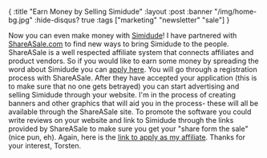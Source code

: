 {
  :title "Earn Money by Selling Simidude"
  :layout :post
  :banner "/img/home-bg.jpg"
  :hide-disqus? true
  :tags ["marketing" "newsletter" "sale"]
}

Now you can even make money with [Simidude](http://www.simidude.com)! I have partnered with [ShareASale.com](http://www.shareasale.com) to find new ways to bring Simidude to the people. ShareASale is a well respected affiliate system that connects affiliates and product vendors. So if you would like to earn some money by spreading the word about Simidude you can [apply here](http://www.shareasale.com/shareasale.cfm?merchantID=21879). You will go through a registration process with ShareASale. After they have accepted your application (this is to make sure that no one gets betrayed) you can start advertising and selling Simidude through your website. I'm in the process of creating banners and other graphics that will aid you in the process- these will all be available through the ShareASale site. To promote the software you could write reviews on your website and link to Simidude through the links provided by ShareASale to make sure you get your "share form the sale" (nice pun, eh). Again, here is the [link to apply as my affiliate](http://http://www.shareasale.com/shareasale.cfm?merchantID=21879). Thanks for your interest, Torsten.
